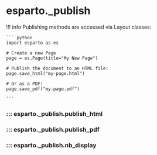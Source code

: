 # esparto._publish

!!! info
    Publishing methods are accessed via Layout classes:

    ``` python
    import esparto as es

    # Create a new Page
    page = es.Page(title="My New Page")

    # Publish the document to an HTML file:
    page.save_html("my-page.html")

    # Or as a PDF:
    page.save_pdf("my-page.pdf")

    ```

### ::: esparto._publish.publish_html

### ::: esparto._publish.publish_pdf

### ::: esparto._publish.nb_display

<br>
